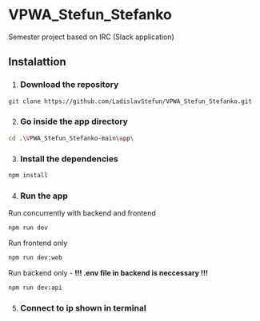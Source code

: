 # VPWA_Stefun_Stefanko
Semester project based on IRC (Slack application)

## Instalattion 
1. ### Download the repository 
```sh
git clone https://github.com/LadislavStefun/VPWA_Stefun_Stefanko.git
```
2. ### Go inside the app directory
```sh
cd .\VPWA_Stefun_Stefanko-main\app\
```
3. ### Install the dependencies
```sh
npm install
```
4. ### Run the app
Run concurrently with backend and frontend 
```sh
npm run dev
```
Run frontend only 
```sh
npm run dev:web
```
Run backend only - **!!! .env file in backend is neccessary !!!**
```sh
npm run dev:api
```
5. ### Connect to ip shown in terminal
